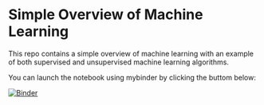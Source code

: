 # Simple Overview of Machine Learning

This repo contains a simple overview of machine learning with an example of both supervised and unsupervised machine learning algorithms.

You can launch the notebook using mybinder by clicking the buttom below:

[![Binder](https://mybinder.org/badge_logo.svg)](https://mybinder.org/v2/gh/Fireline-Science/machine_learning/b01530fcda4a67a1a1a209e92bb5d05da9375216)
